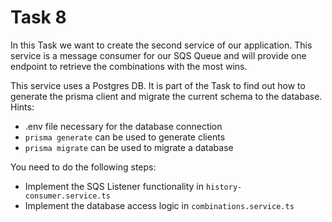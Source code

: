 # Task 8

In this Task we want to create the second service of our application. This service is a message consumer for our SQS Queue and will provide one endpoint to retrieve the combinations with the most wins.

This service uses a Postgres DB. It is part of the Task to find out how to generate the prisma client and migrate the current schema to the database. 
Hints:
- .env file necessary for the database connection
- `prisma generate` can be used to generate clients
- `prisma migrate` can be used to migrate a database

You need to do the following steps:
- Implement the SQS Listener functionality in `history-consumer.service.ts`
- Implement the database access logic in `combinations.service.ts`

